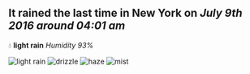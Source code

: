 ## It rained the last time in New York on *July 9th 2016 around 04:01 am*
💧  **light rain** *Humidity 93%*

![light rain](http://openweathermap.org/img/w/10n.png) ![drizzle](http://openweathermap.org/img/w/09n.png) ![haze](http://openweathermap.org/img/w/50n.png) ![mist](http://openweathermap.org/img/w/50n.png)
